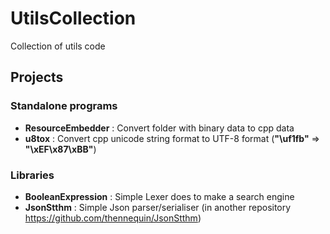 # UtilsCollection
Collection of utils code

## Projects
### Standalone programs
  - **ResourceEmbedder** : Convert folder with binary data to cpp data
  - **u8tox** : Convert cpp unicode string format to UTF-8 format (**"\uf1fb"** => **"\xEF\x87\xBB"**)

### Libraries
  - **BooleanExpression** : Simple Lexer does to make a search engine
  - **JsonStthm** : Simple Json parser/serialiser (in another repository https://github.com/thennequin/JsonStthm)
